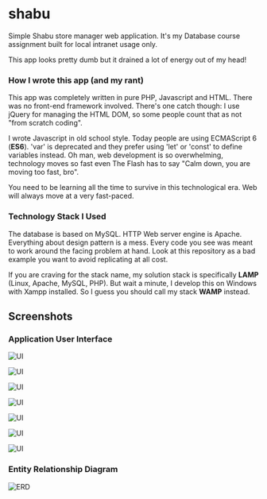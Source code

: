 # shabu
Simple Shabu store manager web application. It's my Database course assignment built for local intranet usage only.

This app looks pretty dumb but it drained a lot of energy out of my head!


### How I wrote this app (and my rant)
This app was completely written in pure PHP, Javascript and HTML. There was no front-end framework involved. There's one catch though: I use jQuery for managing the HTML DOM, so some people count that as not "from scratch coding".

I wrote Javascript in old school style. Today people are using ECMAScript 6 (**ES6**). 'var' is deprecated and they prefer using 'let' or 'const' to define variables instead. Oh man, web development is so overwhelming, technology moves so fast even The Flash has to say "Calm down, you are moving too fast, bro".

You need to be learning all the time to survive in this technological era. Web will always move at a very fast-paced.

### Technology Stack I Used
 The database is based on MySQL. HTTP Web server engine is Apache. Everything about design pattern is a mess. Every code you see was meant to work around the facing problem at hand. Look at this repository as a bad example you want to avoid replicating at all cost.

If you are craving for the stack name, my solution stack is specifically **LAMP** (Linux, Apache, MySQL, PHP). But wait a minute, I develop this on Windows with Xampp installed. So I guess you should call my stack **WAMP** instead.

## Screenshots
### Application User Interface
![UI](screenshots/2016-09-08_22-42-28.png)

![UI](screenshots/2016-09-08_22-44-54.png)

![UI](screenshots/2016-09-08_22-46-01.png)

![UI](screenshots/2016-09-08_22-46-47.png)

![UI](screenshots/2016-09-08_22-48-55.png)

![UI](screenshots/2016-09-08_22-49-30.png)

![UI](screenshots/2016-09-08_23-01-02.png)

### Entity Relationship Diagram
![ERD](screenshots/ERD.png "Entity Relationship Diagram")

